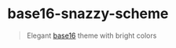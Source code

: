 # base16-snazzy-scheme

> Elegant [base16](https://github.com/chriskempson/base16) theme with bright colors
